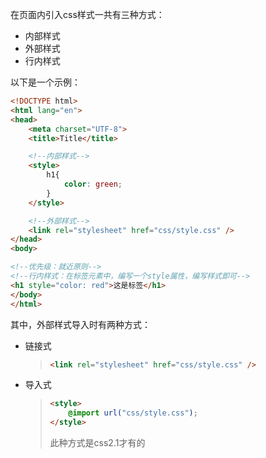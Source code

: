 在页面内引入css样式一共有三种方式：

- 内部样式
- 外部样式
- 行内样式

以下是一个示例：

```html
<!DOCTYPE html>
<html lang="en">
<head>
    <meta charset="UTF-8">
    <title>Title</title>

    <!--内部样式-->
    <style>
        h1{
            color: green;
        }
    </style>

    <!--外部样式-->
    <link rel="stylesheet" href="css/style.css" />
</head>
<body>

<!--优先级：就近原则-->
<!--行内样式：在标签元素中，编写一个style属性，编写样式即可-->
<h1 style="color: red">这是标签</h1>
</body>
</html>
```



其中，外部样式导入时有两种方式：

- 链接式

  > ```html
  > <link rel="stylesheet" href="css/style.css" />
  > ```

- 导入式

  > ```html
  > <style>
  >     @import url("css/style.css");
  > </style>
  > ```
  >
  > 此种方式是css2.1才有的
